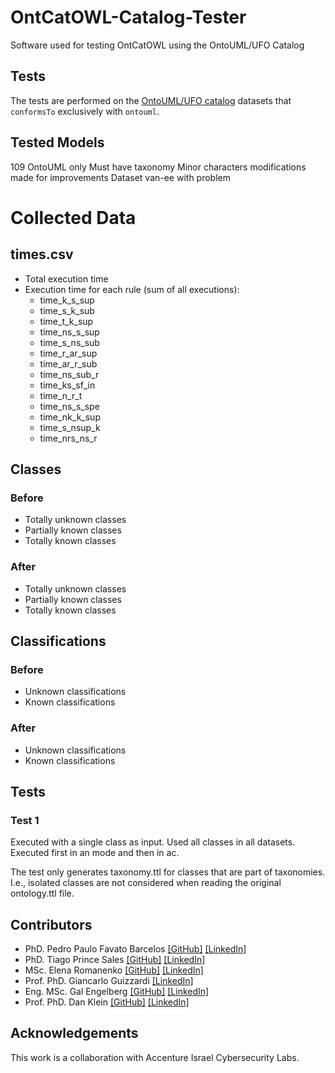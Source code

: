 # OntCatOWL-Catalog-Tester

Software used for testing OntCatOWL using the OntoUML/UFO Catalog

## Tests

The tests are performed on the [OntoUML/UFO catalog](https://github.com/unibz-core/ontouml-models) datasets
that `conformsTo` exclusively with `ontouml`.

## Tested Models
109
OntoUML only
Must have taxonomy
Minor characters modifications made for improvements
Dataset van-ee with problem


# Collected Data

## times.csv

- Total execution time
- Execution time for each rule (sum of all executions):
    - time_k_s_sup
    - time_s_k_sub
    - time_t_k_sup
    - time_ns_s_sup
    - time_s_ns_sub
    - time_r_ar_sup
    - time_ar_r_sub
    - time_ns_sub_r
    - time_ks_sf_in
    - time_n_r_t
    - time_ns_s_spe
    - time_nk_k_sup
    - time_s_nsup_k
    - time_nrs_ns_r

## Classes

### Before

- Totally unknown classes
- Partially known classes
- Totally known classes

### After

- Totally unknown classes
- Partially known classes
- Totally known classes

## Classifications

### Before

- Unknown classifications
- Known classifications

### After

- Unknown classifications
- Known classifications


## Tests

### Test 1

Executed with a single class as input. Used all classes in all datasets. Executed first in an mode and then in ac.  

The test only generates taxonomy.ttl for classes that are part of taxonomies. I.e., isolated classes are not considered when reading the original ontology.ttl file.

## Contributors

- PhD. Pedro Paulo Favato Barcelos [[GitHub]](https://github.com/pedropaulofb) [[LinkedIn]](https://www.linkedin.com/in/pedro-paulo-favato-barcelos/)
- PhD. Tiago Prince Sales [[GitHub]](https://github.com/tgoprince) [[LinkedIn]](https://www.linkedin.com/in/tiago-sales/)
- MSc. Elena Romanenko [[GitHub]](https://github.com/mozzherina) [[LinkedIn]]()
- Prof. PhD. Giancarlo Guizzardi [[LinkedIn]](https://www.linkedin.com/in/giancarlo-guizzardi-bb51aa75/)
- Eng. MSc. Gal Engelberg [[GitHub]](https://github.com/GalEngelberg) [[LinkedIn]](https://www.linkedin.com/in/gal-engelberg/)
- Prof. PhD. Dan Klein [[GitHub]](https://github.com/danklein10) [[LinkedIn]](https://www.linkedin.com/in/~danklein/)

## Acknowledgements

This work is a collaboration with Accenture Israel Cybersecurity Labs.

